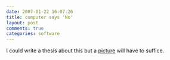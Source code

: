```yaml
---
date: 2007-01-22 16:07:26
title: computer says 'No'
layout: post
comments: true
categories: software
---
```

I could write a thesis about this but a
[picture](http://flickr.com/photos/70276096@N00/365679508/) will have to
suffice.
